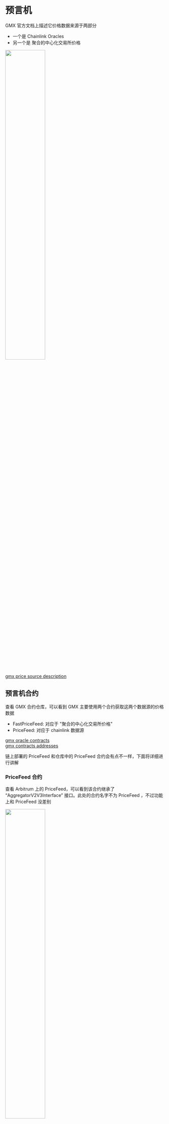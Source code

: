 # 预言机
GMX 官方文档上描述它价格数据来源于两部分  
- 一个是 Chainlink Oracles
- 另一个是 聚合的中心化交易所价格   

<img src=./pictures/gmxOracleDescription.png width=50% />

[gmx price source description](https://gmx-docs.io/docs/intro)


## 预言机合约
查看 GMX 合约仓库，可以看到 GMX 主要使用两个合约获取这两个数据源的价格数据

- FastPriceFeed:  对应于 "聚合的中心化交易所价格"
- PriceFeed:  对应于 chainlink 数据源

[gmx oracle contracts](https://github.com/gmx-io/gmx-contracts/tree/master/contracts/oracle)   
[gmx contracts addresses](https://gmxio.gitbook.io/gmx/contracts)

链上部署的 PriceFeed 和仓库中的 PriceFeed 合约会有点不一样，下面将详细进行讲解

### PriceFeed 合约
查看 Arbitrum 上的 PriceFeed，可以看到该合约继承了 “AggregatorV2V3Interface” 接口。此处的合约名字不为 PriceFeed ，不过功能上和 PriceFeed 没差别    

<img src=./pictures/AggregatorProxy.png width=50% />

[arbitrum pricefeed address](https://arbiscan.io/address/0x50834F3163758fcC1Df9973b6e91f0F0F0434aD3#code)


“AggregatorV2V3Interface” 是一个标准的 Data Feeds 接口，用于读取 Chainlink 链上价格数据，其中 lastestRoundData 用于获取最新的价格，GMX VaultPriceFeed 合约就是调用的这个接口获取 Chainlink 的链上价格数据。    

<img src=./pictures/DataConsumerV3.png width=30% />

Chainlink 链上价格数据的说明可参考如下官方文档   
[chainlink data feed](https://docs.chain.link/data-feeds/using-data-feeds)  

### FastPriceFeed 合约
"聚合的中心化交易所价格" 需要额外链下服务程序的实现，目前 GMX 没有开源这部分代码。   
查看 Arbitrum 上 FastPriceFeed 合约的交易，可以发现该合约被调用的主要就两个接口 “setPricesWithBitsAndExecute” 和 “setPricesWithBits”，其中
- setPricesWithBitsAndExecute ： 设置聚合价格的同时执行订单，这里的交易可以是 swap、open position、close position
- setPricesWithBits :  单纯的设置价格，不执行订单  

<img src=./pictures/FastPriceFeed.png width=50% />
<img src=./pictures/FastPriceFeedTransactions.png width=50% />    

[carbitrum pricefeed address](https://arbiscan.io/address/0x11d62807dae812a0f1571243460bf94325f43bb7)     
[gmx fastpricefeed contract](https://github.com/gmx-io/gmx-contracts/blob/master/contracts/oracle/FastPriceFeed.sol)    

"聚合的中心化交易所价格" 的通用实现为：   
1) 指定几个大中心化交易所，比如 Binance, OKX, Kucoin      
2) 指定每个交易所的权重，比如 Binance: 50%, OKX: 30%, Kucoin: 20%      
3)  调用各个交易所的 API ，获取指定 token 的 price。以 okx  为例，调用 mark-price 接口，获取 BTC-USDT 的兑换价格     

```shell
Request Example: GET /api/v5/public/mark-price?instType=SWAP
Response Example: {
    "code":"0",
    "msg":"",
    "data":[
    {
        "instType":"SWAP",
        "instId":"BTC-USDT-SWAP",
        "markPx":"200",
        "ts":"1597026383085"
    }
  ]
}
``` 

[okx api doc](https://www.okx.com/docs-v5/en/#public-data-rest-api-get-mark-price)  

4) 聚合各个交易所的价格作为发送到链上的最终价格，比如获取的 BTC 价格如下：   
Binance:  200   
OKX: 450   
Kucion: 300   

最终聚合价格 = 200 * 50%  + 450 * 30% + 300 * 20% = 295
当然，如果出现异常情况，比如调用 Biance 的 API 失败，无法获取价格时，可以使用备选的 cex 作为数据源；或是调整剩下几个 cex 的权重比，比如 OKX 权重调整为 60%, Kucoin 权重调整为 40%

一般在获取聚合价格后，不会直接上链，还会进行一定的处理，比如当前的聚合价格对比上一次的聚合价格有多大的波动，如果波动超过 40%，可以不上链此次的聚合价格等。而且在 FastPriceFeed 合约内部，也会对新传入的价格做相应的处理，具体可以查看 FastPriceFeed 合约实现   
https://github.com/gmx-io/gmx-contracts/blob/master/contracts/oracle/FastPriceFeed.sol   


# 价格机制 
上述我们讲解了 gmx 使用的 oracle 数据的来源，下面讲解下 gmx 如何使用这两个价格数据。   
需要说明的是，gmx 合约内部使用价格数据的时候，都是把 chainlink 价格和 **“**聚合的中心化交易所价格” 再次聚合，作为最终的价格，形如 （ 为叙述方便，后续 gmx 合约使用的最终价格称为 final price )  

```
final price = mix(chainLink price, “聚合的中心化交易所价格”)
```

## Final Price 使用场景 
final price 使用到的场景如下：   
- 提供流动性，对应于 Vault 合约中的 buyUSDG    
<img src=./pictures/buyUSDG.png width=50% />    

- 移除流动性，对应于 Vault 合约中的 sellUSDG    
<img src=./pictures/sellUSDG.png width=50% />  
<img src=./pictures/getRedemptionAmount.png width=50% />  

- swap  
<img src=./pictures/swap.png width=50% />      

- 开仓，对应 Vault 合约中的 increasePosition   
<img src=./pictures/increasePosition.png width=50% />   

- 平仓/减仓，对应 Vault 合约中的 decreasePosition   
<img src=./pictures/decreasePosition.png width=50% />   

- 清算，对应 Vault 合约中的 liquidatePosition  
<img src=./pictures/liquidatePosition.png width=50% />   



## getMinPrice/getMaxPrice
从 buyUSDG、sellUSDG、swap、increasePosition、decreasePosition 接口中可以看到，主要就是调用 getMaxPrice 和 getMinPrice 这两个接口获取 final price。  
<img src=./pictures/getPrice.png width=50% />    
查看 getMaxPrice 和 getMinPrice  的具体实现，可以发现他们之间的差别在于调用 IVaultPriceFeed(priceFeed).getPrice 传入的第二个参数为 true 或 false 的区别，这会导致返回的 final price 的不同  
- buyUSDG
在这个接口里面，调用的是 getMinPrice，这样用户的 input token 换算成 USDG 就会最小化，防止出现 "chainLink price" 或 "聚合的中心化交易所价格" 出现较大价格波动时，造成用户套利的情况
- sellUSDG
同理，在这个接口里面，调用的是 getMaxPrice，这样用户的 USDG 换算成 output token 时就会最小化，防止出现 "chainLink price" 或 "聚合的中心化交易所价格" 出现较大价格波动时，造成用户套利的情况  
- swap 
对于 input token 调用 getMinPrice， 对于 output toke 调用的是 getMaxPrice，最小化用户可以获取的 output token amount
- increasePosition
同 buyUSDG  
- decreasePosition
同 sellUSDG 
- liquidatePosition
同 buyUSDG 和 sellUSDG  

## final price 的具体实现
final price 的整体流程如下  
<img src=./pictures/finalPriceFlow.png width=50% />   
现在我们继续看下 IVaultPriceFeed(priceFeed).getPrice 中的 final price 是如何返回的   
<img src=./pictures/ChoosePricing.png width=50% />  

查看 getPrice 接口的实现，可知其内部的主体是 getPriceV2 和  getPriceV1。当前 gmx v1 版本中，useV2Pricing 为 false, 所以 getPrice 中调用的主体是 getPriceV1     
<img src=./pictures/VaultPriceFeed.png width=50% />   

### getPriceV1 实现  
在 getPriceV1 的实现中，主要调用如下三个接口获取价格   
- getPrimaryPrice:  Chainlink oracle 的价格，实际就是调用 priceFeed.latestAnswer 接口获取最新的价格数据 （ 因为目前 priceSampleSpace 设置为 1，所以只会走 i == 0 的分支 ） 
 <img src=./pictures/getPrimaryPrice.png width=50% /> 
- getAmmPrice： 获取 Pancake 交易所的价格。目前在 EVM compatible 的链，如 Arbitrum 的链，isAmmEnabled 参数为 false, 所以直接忽略 ammPrice   
- getSecondaryPrice： 这个就是 **“**聚合的中心化交易所价格”，其中 secondaryPriceFeed 就是 FastPriceFeed 合约的地址   
<img src=./pictures/getSecondaryPrice.png width=50% />    
[FastPriceFeed address](https://arbiscan.io/address/0x11d62807dae812a0f1571243460bf94325f43bb7#code)      

继续查看 FastPriceFeed 的 getPrice 实现   
```
function getPrice(address _token, uint256 _refPrice, bool _maximise) external override view returns (uint256) {
        if (block.timestamp > lastUpdatedAt.add(maxPriceUpdateDelay)) {
            if (_maximise) {
                return _refPrice.mul(BASIS_POINTS_DIVISOR.add(spreadBasisPointsIfChainError)).div(BASIS_POINTS_DIVISOR);
            }

            return _refPrice.mul(BASIS_POINTS_DIVISOR.sub(spreadBasisPointsIfChainError)).div(BASIS_POINTS_DIVISOR);
        }

        if (block.timestamp > lastUpdatedAt.add(priceDuration)) {
            if (_maximise) {
                return _refPrice.mul(BASIS_POINTS_DIVISOR.add(spreadBasisPointsIfInactive)).div(BASIS_POINTS_DIVISOR);
            }

            return _refPrice.mul(BASIS_POINTS_DIVISOR.sub(spreadBasisPointsIfInactive)).div(BASIS_POINTS_DIVISOR);
        }

        uint256 fastPrice = prices[_token];
        if (fastPrice == 0) { return _refPrice; }

        uint256 diffBasisPoints = _refPrice > fastPrice ? _refPrice.sub(fastPrice) : fastPrice.sub(_refPrice);
        diffBasisPoints = diffBasisPoints.mul(BASIS_POINTS_DIVISOR).div(_refPrice);

        // create a spread between the _refPrice and the fastPrice if the maxDeviationBasisPoints is exceeded
        // or if watchers have flagged an issue with the fast price
        bool hasSpread = !favorFastPrice(_token) || diffBasisPoints > maxDeviationBasisPoints;

        if (hasSpread) {
            // return the higher of the two prices
            if (_maximise) {
                return _refPrice > fastPrice ? _refPrice : fastPrice;
            }

            // return the lower of the two prices
            return _refPrice < fastPrice ? _refPrice : fastPrice;
        }

        return fastPrice;
    }

```